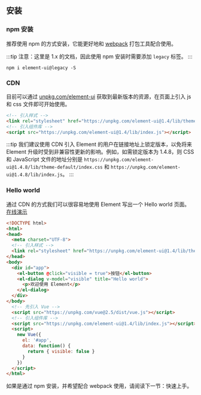## 安装

### npm 安装
推荐使用 npm 的方式安装，它能更好地和 [webpack](https://webpack.js.org/) 打包工具配合使用。

:::tip
注意：这里是 1.x 的文档，因此使用 npm 安装时需要添加 `legacy` 标签。
:::

```shell
npm i element-ui@legacy -S
```

### CDN
目前可以通过 [unpkg.com/element-ui](https://unpkg.com/element-ui@1.4/) 获取到最新版本的资源，在页面上引入 js 和 css 文件即可开始使用。

```html
<!-- 引入样式 -->
<link rel="stylesheet" href="https://unpkg.com/element-ui@1.4/lib/theme-default/index.css">
<!-- 引入组件库 -->
<script src="https://unpkg.com/element-ui@1.4/lib/index.js"></script>
```

:::tip
我们建议使用 CDN 引入 Element 的用户在链接地址上锁定版本，以免将来 Element 升级时受到非兼容性更新的影响。例如，如需锁定版本为 1.4.8，则 CSS 和 JavaScript 文件的地址分别是 `https://unpkg.com/element-ui@1.4.8/lib/theme-default/index.css` 和 `https://unpkg.com/element-ui@1.4.8/lib/index.js`。
:::

### Hello world
通过 CDN 的方式我们可以很容易地使用 Element 写出一个 Hello world 页面。[在线演示](https://jsfiddle.net/hzfpyvg6/18/)

```html
<!DOCTYPE html>
<html>
<head>
  <meta charset="UTF-8">
  <!-- 引入样式 -->
  <link rel="stylesheet" href="https://unpkg.com/element-ui@1.4/lib/theme-default/index.css">
</head>
<body>
  <div id="app">
    <el-button @click="visible = true">按钮</el-button>
    <el-dialog v-model="visible" title="Hello world">
      <p>欢迎使用 Element</p>
    </el-dialog>
  </div>
</body>
  <!-- 先引入 Vue -->
  <script src="https://unpkg.com/vue@2.5/dist/vue.js"></script>
  <!-- 引入组件库 -->
  <script src="https://unpkg.com/element-ui@1.4/lib/index.js"></script>
  <script>
    new Vue({
      el: '#app',
      data: function() {
        return { visible: false }
      }
    })
  </script>
</html>
```
如果是通过 npm 安装，并希望配合 webpack 使用，请阅读下一节：快速上手。
